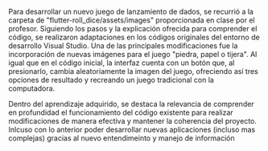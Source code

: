 Para desarrollar un nuevo juego de lanzamiento de dados, se recurrió a la carpeta de "flutter-roll_dice/assets/images" proporcionada en clase por el profesor. Siguiendo los pasos y la explicación ofrecida para comprender el código, se realizaron adaptaciones en los códigos originales del entorno de desarrollo Visual Studio. Una de las principales modificaciones fue la incorporación de nuevas imágenes para el juego "piedra, papel o tijera". Al igual que en el código inicial, la interfaz cuenta con un botón que, al presionarlo, cambia aleatoriamente la imagen del juego, ofreciendo así tres opciones de resultado y recreando un juego tradicional con la computadora.

Dentro del aprendizaje adquirido, se destaca la relevancia de comprender en profundidad el funcionamiento del código existente para realizar modificaciones de manera efectiva y mantener la coherencia del proyecto. Inlcuso con lo anterior poder desarrollar nuevas aplicaciones (incluso mas complejas) gracias al nuevo entendimeinto y manejo de información

